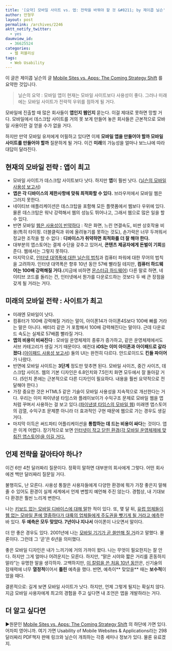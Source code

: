 ```yaml
---
title: '[요약] 모바일 사이트 vs. 앱: 전략을 바꿔야 할 것 &#8211; by 제이콥 닐슨'
author: 안형우
layout: post
permalink: /archives/2246
aktt_notify_twitter:
  - yes
daumview_id:
  - 36625524
categories:
  - 웹 퍼블리싱
tags:
  - Web Usability
---
```

이 글은 제이콥 닐슨의 글 [Mobile Sites vs. Apps: The Coming Strategy Shift][1] 를 요약한 것입니다.

> 닐슨의 요약 : 모바일 앱이 현재는 모바일 사이트보다 사용성이 좋다. 그러나 미래에는 모바일 사이트가 전략적 우위를 점하게 될 거다.

모바일에 진출할 때 많은 회사들이 **앱인지 웹인지** 묻는다. 이걸 제대로 못하면 망할 거다. 모바일에서 데스크탑 사이트를 거의 못 보게 만들어 놓은 회사들은 근본적으로 모바일 사용이란 걸 얻을 수가 없을 거다.

하지만 만약 모바일 유저에게 어필하고 있다면 이제 **모바일 앱을 만들어야 할까 모바일 사이트를 만들어야 할까** 질문하게 될 거다. 이건 **미래**의 가능성을 얼마나 보느냐에 따라 대답이 달라진다.

## 현재의 모바일 전략 : 앱이 최고

*   모바일 사이트가 데스크탑 사이트보다 낫다. 하지만 **앱**이 훨씬 낫다. ([닐슨의 모바일 사용성 보고서][2])
*   **앱은 각 디바이스의 제한사항에 맞춰 최적화할 수 있다.** 브라우저에서 모바일 웹은 그러지 못한다.
*   네이티브 애플리케이션은 데스크탑을 포함해 모든 플랫폼에서 웹보다 우위에 있다. 물론 데스크탑은 워낙 강력해서 웹의 성능도 뛰어나고, 그래서 웹으로 많은 일을 할 수 있다.
*   반면 모바일 [웹은 사용성이 빈약하다][3] : 작은 화면, 느린 연결속도, 비싼 상호작용 비용(특히 타이핑. 더블클릭과 위에 올려놓기를 못하는 것도), 손가락은 너무 두꺼워서 정교한 조작을 할 수 없다 : **디바이스가 취약하면 최적화를 더 잘 해야 한다.**
*   대부분의 앱스토어는 결제 수단을 갖추고 있어서, **콘텐츠 제공자에게 돈벌이 기회**를 준다. 웹에서는 그렇지 못하다.
*   마지막으로, [인터넷 대역폭에 대한 닐슨의 법칙][4]과 컴퓨터 파워에 대한 무어의 법칙을 고려하자. 인터넷 대역폭은 향후 10년 동안 57배 빨라질 테지만, **컴퓨터 하드웨어는 100배 강력해질 거다.**(지금에 비하면 [몬스터급 하드웨어][5]) 다른 말로 하면, 네이티브 코드를 돌리는 건, 인터넷에서 뭔가를 다운로드하는 것보다 두 배 큰 장점을 갖게 될 거라는 거다.

## 미래의 모바일 전략 : 사이트가 최고

*   미래엔 모바일이 낫다.
*   컴퓨터가 100배 강력해질 거라는 말이, 아이폰14가 아이폰4S보다 100배 빠를 거라는 말은 아니다. 배터리 같은 거 포함해서 100배 강력해진다는 말이다. 근데 다운로드 속도는 실제로 57배쯤 빨라질 거다.
*   **앱의 비용이 비싸진다** : 모바일 운영체제의 종류가 증가하고, 같은 운영체제에서도 서브 카테고리가 생길 거기 때문이다. 예컨대 **iOS는 이미 아이폰과 아이패드로 갈라졌다**.([아이패드 사용성 보고서][6]) 둘의 UI는 완전히 다르다. 안드로이드도 **킨들 파이어**가 나왔다.
*   반면에 모바일 사이트는 **3단계** 정도만 맞추면 된다. 모바일 사이즈, 중간 사이즈, 데스크탑 사이즈. 웹의 기본 디자인은 6.8인치와 7.5인치 화면 모두에서 잘 돌아갈 거다. (5인치 폰에는 근본적으로 다른 디자인이 필요하다. 내용을 훨씬 요약적으로 전달해야 한다.)
*   가장 중요한 것은 HTML5 같은 기술이 모바일 사용성을 지속적으로 개선한다는 거다. 우리는 이미 파이낸셜 타임스와 플레이보이가 수익구조 문제로 모바일 웹을 앱처럼 꾸며서 사용하는 걸 보고 있다.([파이낸셜 타임스의 모바일 웹][7]) 미래엔 앱스토어의 검열, 수익구조 문제뿐 아니라 더 효과적인 구현 때문에 웹으로 가는 경우도 생길 거다.
*   마지막 이득은 써드파티 어플리케이션을 **통합하는 데 드는 비용이 싸다**는 것이다. 앱은 이게 어렵다. 장기적으로 보면 [인터넷이 작고 닫힌 환경(각 모바일 운영체제에 맞춰진 앱스토어)을 이길 거다.][8]

## 언제 전략을 갈아타야 하나?

이건 6만 4천 달러짜리 질문이다. 정확히 말하면 대부분의 회사에게 그렇다. 어떤 회사에겐 백만 달러짜리 질문일 거다.

불행히도, 난 모른다. 사용성 통찰은 사용자들에게 다양한 환경에 뭐가 가장 좋은지 말해줄 수 있어도 환경이 실제 세계에서 언제 변할지 예언해 주진 않는다. 경험상, 내 기대보다 환경은 훨씬 느리게 변한다.

나는 [키보드 없는 모바일 디바이스에 대해 말][9]한 적이 있다. 또, 몇 달 뒤, [유럽 업체들이 웹 없는 모바일 폰에 열중하다가 대륙의 업체들에게 주도권을 뺏기게 될 거라고 예측][10]한 바 있다. **두 예측은 모두 맞았다. 7년이나 지나서** 아이폰이 나오면서 말이다.

더 안 좋은 경우도 있다. 2001년에 나는 [모바일 기기가 곧 쓸만해 질 거][11]라고 말했다. 물론이다. 그런데 그 &#8216;곧&#8217;은 6년을 의미했다.

좋은 모바일 디자인은 내가 느끼기에 거의 가까이 왔다. 나는 무엇이 필요한지는 잘 안다. 하지만 그게 얼마나 어려운지는 모른다. 하지만, &#8220;맑은 시야와 짧은 거리를 혼동하지 말라&#8221;는 유명한 말을 생각하자. 고백하지만, [이 칼럼을 쓴 처음 10년 동안][12]은, 신기술의 잠재력에 너무 **열정적**이어서 **틀린** 예측을 했다. 반면, 예측이** 맞았을** 때는 **보수적**이었을 때다.

결론적으로: 길게 보면 모바일 사이트가 낫다. 하지만, 언제 그렇게 될지는 확실치 않다. 지금 모바일 사용자에게 최고의 경험을 주고 싶다면 내 조언은 앱을 개발하라는 거다.

## 더 알고 싶다면

▶원문인 [Mobile Sites vs. Apps: The Coming Strategy Shift][1] 의 하단에 가면 있다. 어차피 영어니까. 여기 가면 Usability of Mobile Websites & Applications라는 298달러짜리 PDF책자 판매 링크와 닐슨이 개최하는 각종 세미나 정보가 있다. 물론 유료겠지.

 [1]: http://www.useit.com/alertbox/mobile-sites-apps.html
 [2]: http://www.useit.com/alertbox/mobile-usability.html
 [3]: http://www.useit.com/alertbox/mobile-2009.html
 [4]: http://www.useit.com/alertbox/980405.html
 [5]: http://www.useit.com/alertbox/20040524.html
 [6]: http://www.nngroup.com/reports/mobile/ipad/
 [7]: http://www.w3.org/QA/2012/01/interview_financial_times_expe.html
 [8]: http://www.useit.com/alertbox/990725.html
 [9]: http://www.useit.com/alertbox/20000917.html
 [10]: http://www.useit.com/alertbox/20010107.html
 [11]: http://www.useit.com/alertbox/20010916.html
 [12]: http://www.useit.com/alertbox/20050601.html